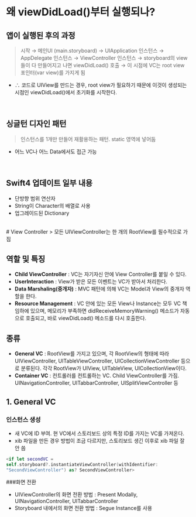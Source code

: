 # 왜 viewDidLoad()부터 실행되나?
## 앱이 실행된 후의 과정
> 시작 → 메인UI (main.storyboard) → UIApplication 인스턴스 → AppDelegate 인스턴스 → ViewController 인스턴스 → storyboard의 view들이 다 만들어지고 나면 viewDidLoad() 호출 → 이 시점에 VC는 root view 포인터(var view)를 가지게 됨

- ∴ 코드로 UIView를 만드는 경우, root view가 필요하기 때문에 이것이 생성되는 시점인 viewDidLoad()에서 초기화를 시작한다.

<br/>

## 싱글턴 디자인 패턴
> 인스턴스를 1개만 만들어 재활용하는 패턴. static 영역에 넣어둠

- 어느 VC나 어느 Data에서도 접근 가능

<br/>

## Swift4 업데이트 일부 내용
- 단방향 범위 연산자
- String이 Character의 배열로 사용
- 업그레이드된 Dictionary


<br/>
# View Controller
> 모든 UIViewController는 한 개의 RootView를 필수적으로 가짐

## 역할 및 특징
- **Child ViewController** : VC는 자기자신 안에 View Controller를 붙일 수 있다.
- **UserInteraction** : View가 받은 모든 이벤트는 VC가 받아서 처리한다.
- **Data Marshaling(중개자)** : MVC 패턴에 의해 VC는 Model과 View의 중개자 역할을 한다.
- **Resource Management** : VC 안에 있는 모든 View나 Instance는 모두 VC 책임하에 있으며, 메모리가 부족하면 didReceiveMemoryWarning() 메소드가 자동으로 호출되고, 바로 viewDidLoad() 메소드를 다시 호출한다.

## 종류
- **General VC** : RootView를 가지고 있으며, 각 RootView의 형태에 따라UIViewController, UITableViewController, UICollectionViewController 등으로 분류된다. 각각 RootView가 UIView, UITableView, UICollectionView이다.
- **Container VC** : 컨트롤러를 컨트롤하는 VC. Child ViewController를 가짐. UINavigationController, UITabbarController, UISplitViewController 등

## **1. General VC**
### 인스턴스 생성

- 새 VC에 ID 부여. 현 VC에서 스토리보드 상의 특정 ID를 가지는 VC를 가져온다.
- xib 파일을 만든 경우 방법이 조금 다르지만, 스토리보드 생긴 이후로 xib 파일 잘 안 씀
 
```swift
<if let secondVC = 
self.storyboard?.instantiateViewController(withIdentifier: 
"SecondViewController") as? SecondViewController>
```

###화면 전환

- UIViewController의 화면 전환 방법 : Present Modally, UINavigationController, UITabbarController
- Storyboard 내에서의 화면 전환 방법 : Segue Instance를 사용


